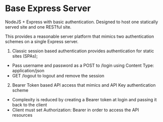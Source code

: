 # Base Express Server

NodeJS + Express with basic authentication. Designed to host one statically served site and one RESTful site. 

This provides a reasonable server platform that mimics two authentication schemes on a single Express server.

1. Classic session based authentication provides authentication for static sites (SPAs);
- Pass username and password as a POST to /login using Content Type: application/json
- GET /logout to logout and remove the session

2. Bearer Token based API access that mimics and API Key authentication scheme
- Complexity is reduced by creating a Bearer token at login and passing it back to the client
- Client must set Authorization: Bearer <token> in order to access the API resources



